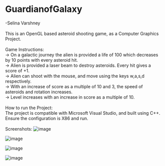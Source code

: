 # GuardianofGalaxy
-Selina Varshney
</br>
</br>
This is an OpenGL based asteroid shooting game, as a Computer Graphics Project.
</br>
</br>
Game Instructions:
</br>
-> On a galactic journey the alien is provided a life of 100 which decreases by 10 points with every asteroid hit.
</br>
-> Alien is provided a laser beam to destroy asteroids. Every hit gives a score of +1.
</br>
-> Alien can shoot with the mouse, and move using the keys w,a,s,d respectively.
</br>
-> With an increase of score as a multiple of 10 and 3, the speed of asteroids and rotation increases.
</br>
-> Level increases with an increase in score as a multiple of 10.
</br>
</br>
How to run the Project:
</br>
The project is compatible with Microsoft Visual Studio, and built using C++. Ensure the configuration is X86 and run.
</br>
</br>
Screenshots:
![image](https://github.com/Selina-Varshney/GuardianofGalaxy/assets/99686864/19bc9729-d66d-4047-a375-a3c3bbda4226)

![image](https://github.com/Selina-Varshney/GuardianofGalaxy/assets/99686864/8c32bd19-4bbd-4f51-af04-de16ccdc31e1)

![image](https://github.com/Selina-Varshney/GuardianofGalaxy/assets/99686864/cb3bd41e-a3cd-4a7f-bea9-88291619b2a3)

![image](https://github.com/Selina-Varshney/GuardianofGalaxy/assets/99686864/cf4a94fe-c08a-4dac-8151-687fcf533189)


